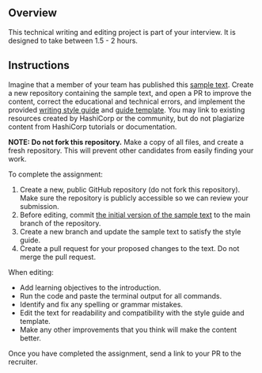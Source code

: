 ## Overview 

This technical writing and editing project is part of your interview. It is designed to take between 1.5 - 2 hours.

## Instructions

Imagine that a member of your team has published this [sample text](terraform-getting-started.md). Create a new repository containing the sample text, and open a PR to improve the content, correct the educational and technical errors, and implement the provided [writing style guide](../styling-guide-snippet.md) and [guide template](../guide-template.md). You may link to existing resources created by HashiCorp or the community, but do not plagiarize content from HashiCorp tutorials or documentation. 

**NOTE: Do not fork this repository.** Make a copy of all files, and create a fresh repository. This will prevent other candidates from easily finding your work.

To complete the assignment:

1. Create a new, public GitHub repository (do not fork this repository). Make sure the repository is publicly accessible so we can review your submission.
1. Before editing, commit [the initial version of the sample text](terraform-getting-started.md) to the main branch of the repository. 
1. Create a new branch and update the sample text to satisfy the style guide.
1. Create a pull request for your proposed changes to the text. Do not merge the pull request.

When editing:

- Add learning objectives to the introduction.
- Run the code and paste the terminal output for all commands. 
- Identify and fix any spelling or grammar mistakes.
- Edit the text for readability and compatibility with the style guide and template.
- Make any other improvements that you think will make the content better. 

Once you have completed the assignment, send a link to your PR to the recruiter.
